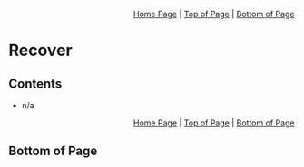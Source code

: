 <p align="right">
  <a href="/README.md">Home Page</a> |
  <a href="/05-recover/README.md#contents">Top of Page</a> |
  <a href="/05-recover/README.md#bottom-of-page">Bottom of Page</a>
</p>

# Recover
## Contents
* n/a

<p align="right">
  <a href="/README.md">Home Page</a> |
  <a href="/05-recover/README.md#contents">Top of Page</a> |
  <a href="/05-recover/README.md#bottom-of-page">Bottom of Page</a>
</p>

## Bottom of Page
